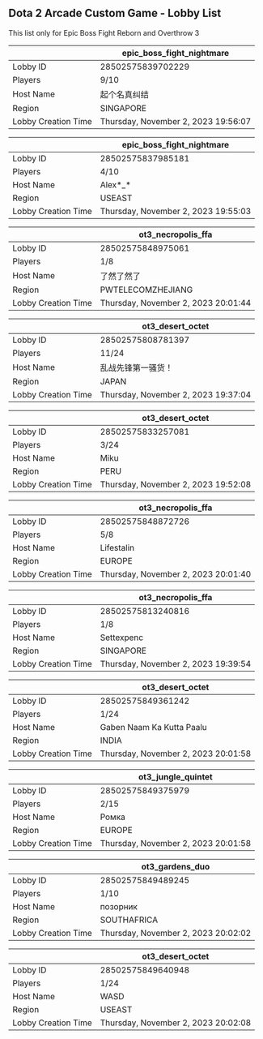 ## Dota 2 Arcade Custom Game - Lobby List

This list only for Epic Boss Fight Reborn and Overthrow 3

|  | epic_boss_fight_nightmare |
| ------ | ------ |
| Lobby ID | 28502575839702229 |
| Players | 9/10 |
| Host Name | 起个名真纠结 |
| Region | SINGAPORE |
| Lobby Creation Time | Thursday, November 2, 2023 19:56:07 |


|  | epic_boss_fight_nightmare |
| ------ | ------ |
| Lobby ID | 28502575837985181 |
| Players | 4/10 |
| Host Name | Alex*_* |
| Region | USEAST |
| Lobby Creation Time | Thursday, November 2, 2023 19:55:03 |


|  | ot3_necropolis_ffa |
| ------ | ------ |
| Lobby ID | 28502575848975061 |
| Players | 1/8 |
| Host Name | 了然了然了 |
| Region | PWTELECOMZHEJIANG |
| Lobby Creation Time | Thursday, November 2, 2023 20:01:44 |


|  | ot3_desert_octet |
| ------ | ------ |
| Lobby ID | 28502575808781397 |
| Players | 11/24 |
| Host Name | 乱战先锋第一骚货！ |
| Region | JAPAN |
| Lobby Creation Time | Thursday, November 2, 2023 19:37:04 |


|  | ot3_desert_octet |
| ------ | ------ |
| Lobby ID | 28502575833257081 |
| Players | 3/24 |
| Host Name | Miku |
| Region | PERU |
| Lobby Creation Time | Thursday, November 2, 2023 19:52:08 |


|  | ot3_necropolis_ffa |
| ------ | ------ |
| Lobby ID | 28502575848872726 |
| Players | 5/8 |
| Host Name | Lifestalin |
| Region | EUROPE |
| Lobby Creation Time | Thursday, November 2, 2023 20:01:40 |


|  | ot3_necropolis_ffa |
| ------ | ------ |
| Lobby ID | 28502575813240816 |
| Players | 1/8 |
| Host Name | Settexpenc |
| Region | SINGAPORE |
| Lobby Creation Time | Thursday, November 2, 2023 19:39:54 |


|  | ot3_desert_octet |
| ------ | ------ |
| Lobby ID | 28502575849361242 |
| Players | 1/24 |
| Host Name | Gaben Naam Ka Kutta Paalu |
| Region | INDIA |
| Lobby Creation Time | Thursday, November 2, 2023 20:01:58 |


|  | ot3_jungle_quintet |
| ------ | ------ |
| Lobby ID | 28502575849375979 |
| Players | 2/15 |
| Host Name | Ромка |
| Region | EUROPE |
| Lobby Creation Time | Thursday, November 2, 2023 20:01:58 |


|  | ot3_gardens_duo |
| ------ | ------ |
| Lobby ID | 28502575849489245 |
| Players | 1/10 |
| Host Name | позорник |
| Region | SOUTHAFRICA |
| Lobby Creation Time | Thursday, November 2, 2023 20:02:02 |


|  | ot3_desert_octet |
| ------ | ------ |
| Lobby ID | 28502575849640948 |
| Players | 1/24 |
| Host Name | WASD |
| Region | USEAST |
| Lobby Creation Time | Thursday, November 2, 2023 20:02:08 |


